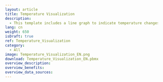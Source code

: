 ```yaml
---
layout: article
title: Temperature Visualization
description: 
  - This template includes a line graph to indicate temperature changes.
lang: cn
weight: 650
isDraft: true
ref: Temperature_Visualization
category:
  - All
image: Temperature_Visualization_EN.png
download: Temperature_Visualization_EN.pbmx
overview_description:
overview_benefits:
overview_data_sources:
---
```


